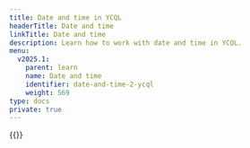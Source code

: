 ```yaml
---
title: Date and time in YCQL
headerTitle: Date and time
linkTitle: Date and time
description: Learn how to work with date and time in YCQL.
menu:
  v2025.1:
    parent: learn
    name: Date and time
    identifier: date-and-time-2-ycql
    weight: 569
type: docs
private: true
---
```

<!-- Page DISABLED for lack of content -->

{{<api-tabs>}}

